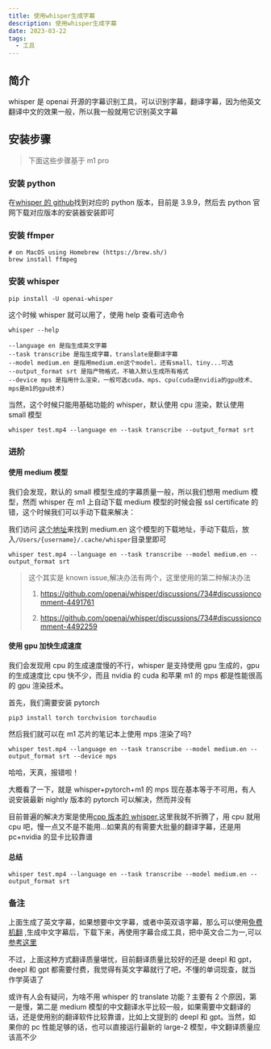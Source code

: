 ```yaml
---
title: 使用whisper生成字幕
description: 使用whisper生成字幕
date: 2023-03-22
tags:
  - 工具
---
```


## 简介

whisper 是 openai 开源的字幕识别工具，可以识别字幕，翻译字幕，因为他英文翻译中文的效果一般，所以我一般就用它识别英文字幕

## 安装步骤

> 下面这些步骤基于 m1 pro

### 安装 python

在[whisper 的 github](https://github.com/openai/whisper)找到对应的 python 版本，目前是 3.9.9，然后去 python
官网下载对应版本的安装器安装即可

### 安装 ffmper

```shell
# on MacOS using Homebrew (https://brew.sh/)
brew install ffmpeg
```

### 安装 whisper

```shell
pip install -U openai-whisper
```

这个时候 whisper 就可以用了，使用 help 查看可选命令

```shell
whisper --help
```

```shell
--language en 是指生成英文字幕
--task transcribe 是指生成字幕，translate是翻译字幕
--model medium.en 是指用medium.en这个model，还有small、tiny...可选
--output_format srt 是指产物格式，不输入默认生成所有格式
--device mps 是指用什么渲染，一般可选cuda、mps、cpu(cuda是nvidia的gpu技术、mps是m1的gpu技术)
```

当然，这个时候只能用基础功能的 whisper，默认使用 cpu 渲染，默认使用 small 模型

```shell
whisper test.mp4 --language en --task transcribe --output_format srt
```

### 进阶

#### 使用 medium 模型

我们会发现，默认的 small 模型生成的字幕质量一般，所以我们想用 medium 模型，然而 whisper 在 m1 上自动下载 medium 模型的时候会报
ssl certificate 的错，这个时候我们可以手动下载来解决：

我们访问 [这个地址](https://github.com/openai/whisper/blob/main/whisper/__init__.py)来找到 medium.en
这个模型的下载地址，手动下载后，放入`/Users/{username}/.cache/whisper`目录里即可

```shell
whisper test.mp4 --language en --task transcribe --model medium.en --output_format srt
```

> 这个其实是 known issue,解决办法有两个，这里使用的第二种解决办法
>
> 1. https://github.com/openai/whisper/discussions/734#discussioncomment-4491761
>
> 2. https://github.com/openai/whisper/discussions/734#discussioncomment-4492259

#### 使用 gpu 加快生成速度

我们会发现用 cpu 的生成速度慢的不行，whisper 是支持使用 gpu 生成的，gpu 的生成速度比 cpu 快不少，而且 nvidia 的 cuda 和苹果
m1 的 mps 都是性能很高的 gpu 渲染技术。

首先，我们需要安装 pytorch

```shell
pip3 install torch torchvision torchaudio
```

然后我们就可以在 m1 芯片的笔记本上使用 mps 渲染了吗?

```shell
whisper test.mp4 --language en --task transcribe --model medium.en --output_format srt --device mps
```

哈哈，天真，报错啦！

大概看了一下，就是 whisper+pytorch+m1 的 mps 现在基本等于不可用，有人说安装最新 nightly 版本的 pytorch 可以解决，然而并没有

目前普遍的解决方案是使用[cpp 版本的 whisper](https://github.com/ggerganov/whisper.cpp),这里我就不折腾了，用 cpu 就用 cpu
吧，慢一点又不是不能用...如果真的有需要大批量的翻译字幕，还是用 pc+nvidia 的显卡比较靠谱

#### 总结

```shell
whisper test.mp4 --language en --task transcribe --model medium.en --output_format srt
```

### 备注

上面生成了英文字幕，如果想要中文字幕，或者中英双语字幕，那么可以使用[免费机翻](https://www.nikse.dk/subtitleedit/online)
,生成中文字幕后，下载下来，再使用字幕合成工具，把中英文合二为一,可以[参考这里](https://sspai.com/post/76899)

不过，上面这种方式翻译质量堪忧，目前翻译质量比较好的还是 deepl 和 gpt，deepl 和 gpt 都需要付费，我觉得有英文字幕就行了吧，不懂的单词现查，就当作学英语了

或许有人会有疑问，为啥不用 whisper 的 translate 功能？主要有 2 个原因，第一是慢，第二是 medium
模型的中文翻译水平比较一般，如果需要中文翻译的话，还是使用别的翻译软件比较靠谱，比如上文提到的 deepl 和 gpt。当然，如果你的
pc 性能足够的话，也可以直接运行最新的 large-2 模型，中文翻译质量应该高不少
